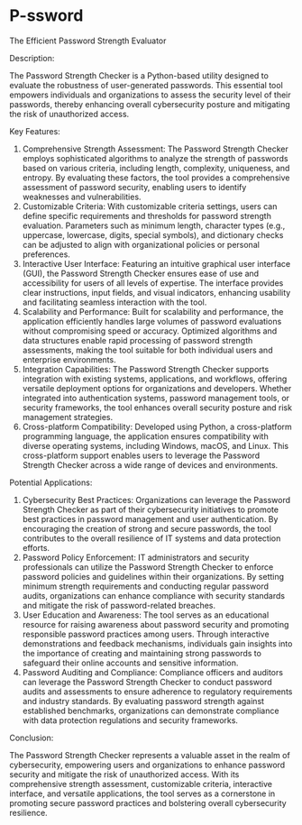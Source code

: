 # P-ssword
The Efficient Password Strength Evaluator

Description:

The Password Strength Checker is a Python-based utility designed to evaluate the robustness of user-generated passwords. This essential tool empowers individuals and organizations to assess the security level of their passwords, thereby enhancing overall cybersecurity posture and mitigating the risk of unauthorized access.


Key Features:

1. Comprehensive Strength Assessment: The Password Strength Checker employs sophisticated algorithms to analyze the strength of passwords based on various criteria, including length, complexity, uniqueness, and entropy. By evaluating these factors, the tool provides a comprehensive assessment of password security, enabling users to identify weaknesses and vulnerabilities.
2. Customizable Criteria: With customizable criteria settings, users can define specific requirements and thresholds for password strength evaluation. Parameters such as minimum length, character types (e.g., uppercase, lowercase, digits, special symbols), and dictionary checks can be adjusted to align with organizational policies or personal preferences.
3. Interactive User Interface: Featuring an intuitive graphical user interface (GUI), the Password Strength Checker ensures ease of use and accessibility for users of all levels of expertise. The interface provides clear instructions, input fields, and visual indicators, enhancing usability and facilitating seamless interaction with the tool.
4. Scalability and Performance: Built for scalability and performance, the application efficiently handles large volumes of password evaluations without compromising speed or accuracy. Optimized algorithms and data structures enable rapid processing of password strength assessments, making the tool suitable for both individual users and enterprise environments.
5. Integration Capabilities: The Password Strength Checker supports integration with existing systems, applications, and workflows, offering versatile deployment options for organizations and developers. Whether integrated into authentication systems, password management tools, or security frameworks, the tool enhances overall security posture and risk management strategies.
6. Cross-platform Compatibility: Developed using Python, a cross-platform programming language, the application ensures compatibility with diverse operating systems, including Windows, macOS, and Linux. This cross-platform support enables users to leverage the Password Strength Checker across a wide range of devices and environments.


Potential Applications:

1. Cybersecurity Best Practices: Organizations can leverage the Password Strength Checker as part of their cybersecurity initiatives to promote best practices in password management and user authentication. By encouraging the creation of strong and secure passwords, the tool contributes to the overall resilience of IT systems and data protection efforts.
2. Password Policy Enforcement: IT administrators and security professionals can utilize the Password Strength Checker to enforce password policies and guidelines within their organizations. By setting minimum strength requirements and conducting regular password audits, organizations can enhance compliance with security standards and mitigate the risk of password-related breaches.
3. User Education and Awareness: The tool serves as an educational resource for raising awareness about password security and promoting responsible password practices among users. Through interactive demonstrations and feedback mechanisms, individuals gain insights into the importance of creating and maintaining strong passwords to safeguard their online accounts and sensitive information.
4. Password Auditing and Compliance: Compliance officers and auditors can leverage the Password Strength Checker to conduct password audits and assessments to ensure adherence to regulatory requirements and industry standards. By evaluating password strength against established benchmarks, organizations can demonstrate compliance with data protection regulations and security frameworks.


Conclusion:

The Password Strength Checker represents a valuable asset in the realm of cybersecurity, empowering users and organizations to enhance password security and mitigate the risk of unauthorized access. With its comprehensive strength assessment, customizable criteria, interactive interface, and versatile applications, the tool serves as a cornerstone in promoting secure password practices and bolstering overall cybersecurity resilience.
